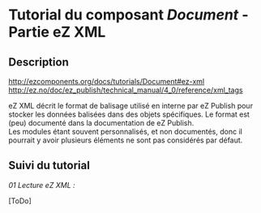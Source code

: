 Tutorial du composant _Document_ - Partie eZ XML
================================================

Description
-----------

http://ezcomponents.org/docs/tutorials/Document#ez-xml  
http://ez.no/doc/ez_publish/technical_manual/4_0/reference/xml_tags  

eZ XML décrit le format de balisage utilisé en interne par eZ Publish pour stocker les données balisées dans des objets spécifiques. Le format est (peu) documenté dans la documentation de eZ Publish.  
Les modules étant souvent personnalisés, et non documentés, donc il pourrait y avoir plusieurs éléments ne sont pas considérés par défaut.

Suivi du tutorial
-----------------

_01 Lecture eZ XML :_  

[ToDo]


